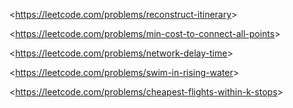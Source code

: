 <<https://leetcode.com/problems/reconstruct-itinerary>>

<<https://leetcode.com/problems/min-cost-to-connect-all-points>>

<<https://leetcode.com/problems/network-delay-time>>

<<https://leetcode.com/problems/swim-in-rising-water>>

<<https://leetcode.com/problems/cheapest-flights-within-k-stops>>